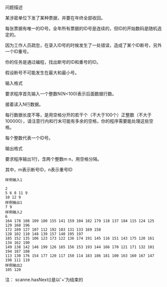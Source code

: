 问题描述

某涉密单位下发了某种票据，并要在年终全部收回。

每张票据有唯一的ID号。全年所有票据的ID号是连续的，但ID的开始数码是随机选定的。

因为工作人员疏忽，在录入ID号的时候发生了一处错误，造成了某个ID断号，另外一个ID重号。

你的任务是通过编程，找出断号的ID和重号的ID。

假设断号不可能发生在最大和最小号。

输入格式

要求程序首先输入一个整数N(N<100)表示后面数据行数。

接着读入N行数据。

每行数据长度不等，是用空格分开的若干个（不大于100个）正整数（不大于100000），请注意行内和行末可能有多余的空格，你的程序需要能处理这些空格。

每个整数代表一个ID号。

输出格式

要求程序输出1行，含两个整数m n，用空格分隔。

其中，m表示断号ID，n表示重号ID
    
    样例输入1
    
    2
    5 6 8 11 9 
    10 12 9
    样例输出1
    7 9
    样例输入2
    6
    164 178 108 109 180 155 141 159 104 182 179 118 137 184 115 124 125 129 168 196
    172 189 127 107 112 192 103 131 133 169 158 
    128 102 110 148 139 157 140 195 197
    185 152 135 106 123 173 122 136 174 191 145 116 151 143 175 120 161 134 162 190
    149 138 142 146 199 126 165 156 153 193 144 166 170 121 171 132 101 194 187 188
    113 130 176 154 177 120 117 150 114 183 186 181 100 163 160 167 147 198 111 119
    样例输出2
    105 120
    
注： scanne.hasNext()是以'+'为结束的